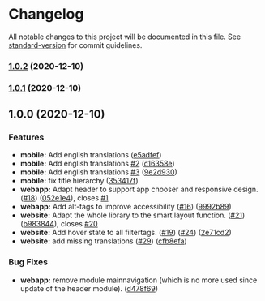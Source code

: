 # Changelog

All notable changes to this project will be documented in this file. See [standard-version](https://github.com/conventional-changelog/standard-version) for commit guidelines.

### [1.0.2](https://github.com/sbb-design-systems/design-system-website-documentation/compare/v1.0.1...v1.0.2) (2020-12-10)

### [1.0.1](https://github.com/sbb-design-systems/design-system-website-documentation/compare/v1.0.0...v1.0.1) (2020-12-10)

## 1.0.0 (2020-12-10)


### Features

* **mobile:** Add english translations ([e5adfef](https://github.com/sbb-design-systems/design-system-website-documentation/commit/e5adfeffe816f96ef49923c823c7a5d33ecbdc89))
* **mobile:** Add english translations [#2](https://github.com/sbb-design-systems/design-system-website-documentation/issues/2) ([c16358e](https://github.com/sbb-design-systems/design-system-website-documentation/commit/c16358e54e1ed169e77524b1df78352365e711c4))
* **mobile:** Add english translations [#3](https://github.com/sbb-design-systems/design-system-website-documentation/issues/3) ([9e2d930](https://github.com/sbb-design-systems/design-system-website-documentation/commit/9e2d9306952841ed29bb3809603bc7fd31303d02))
* **mobile:** fix title hierarchy ([353417f](https://github.com/sbb-design-systems/design-system-website-documentation/commit/353417fbac58063df86044b1dfbad20cc933e9c8))
* **webapp:** Adapt header to support app chooser and responsive design. ([#18](https://github.com/sbb-design-systems/design-system-website-documentation/issues/18)) ([052e1e4](https://github.com/sbb-design-systems/design-system-website-documentation/commit/052e1e4c15edce49121d66ff96046aea2a7537b7)), closes [#1](https://github.com/sbb-design-systems/design-system-website-documentation/issues/1)
* **webapp:** Add alt-tags to improve accessibility ([#16](https://github.com/sbb-design-systems/design-system-website-documentation/issues/16)) ([9992b89](https://github.com/sbb-design-systems/design-system-website-documentation/commit/9992b89c3d6aa066c1cf5e1e6bdb96d7476fe915))
* **website:** Adapt the whole library to the smart layout function. ([#21](https://github.com/sbb-design-systems/design-system-website-documentation/issues/21)) ([b983844](https://github.com/sbb-design-systems/design-system-website-documentation/commit/b9838445fb9c18e65ab6c864ae2c50386c4dd3a0)), closes [#20](https://github.com/sbb-design-systems/design-system-website-documentation/issues/20)
* **website:** Add hover state to all filtertags. ([#19](https://github.com/sbb-design-systems/design-system-website-documentation/issues/19)) ([#24](https://github.com/sbb-design-systems/design-system-website-documentation/issues/24)) ([2e71cd2](https://github.com/sbb-design-systems/design-system-website-documentation/commit/2e71cd2a34b5f69443539448afeeded91d806f2e))
* **website:** add missing translations ([#29](https://github.com/sbb-design-systems/design-system-website-documentation/issues/29)) ([cfb8efa](https://github.com/sbb-design-systems/design-system-website-documentation/commit/cfb8efa97745476114665cc040555223491539f1))


### Bug Fixes

* **webapp:** remove module mainnavigation (which is no more used since update of the header module). ([d478f69](https://github.com/sbb-design-systems/design-system-website-documentation/commit/d478f695a0b09a01b70258a09b89cdc179e189fb))
